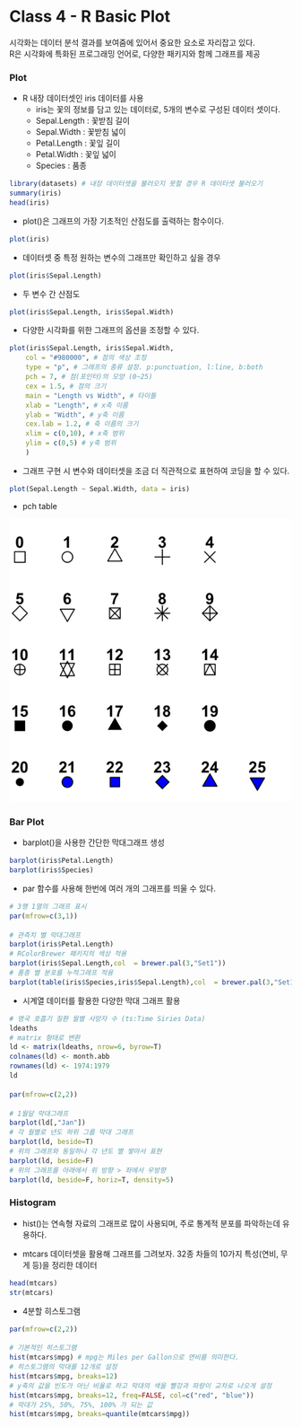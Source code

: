 # Class 4 - R Basic Plot

시각화는 데이터 분석 결과를 보여줌에 있어서 중요한 요소로 자리잡고 있다.  
R은 시각화에 특화된 프로그래밍 언어로, 다양한 패키지와 함께 그래프를 제공


### Plot

- R 내장 데이터셋인 iris 데이터를 사용
    - iris는 꽃의 정보를 담고 있는 데이터로, 5개의 변수로 구성된 데이터 셋이다.
    - Sepal.Length : 꽃받침 길이
    - Sepal.Width : 꽃받침 넓이
    - Petal.Length : 꽃잎 길이
    - Petal.Width : 꽃잎 넓이
    - Species : 품종

```r
library(datasets) # 내장 데이터셋을 불러오지 못할 경우 R 데이터셋 불러오기
summary(iris)
head(iris)
```

- plot()은 그래프의 가장 기초적인 산점도를 출력하는 함수이다.

```r
plot(iris)
```

- 데이터셋 중 특정 원하는 변수의 그래프만 확인하고 싶을 경우

```r
plot(iris$Sepal.Length)
```

- 두 변수 간 산점도

```r
plot(iris$Sepal.Length, iris$Sepal.Width)
```

- 다양한 시각화를 위한 그래프의 옵션을 조정할 수 있다.
```r
plot(iris$Sepal.Length, iris$Sepal.Width,
    col = "#980000", # 점의 색상 조정
    type = "p", # 그래프의 종류 설정. p:punctuation, l:line, b:both
    pch = 7, # 점(포인터)의 모양 (0~25)
    cex = 1.5, # 점의 크기
    main = "Length vs Width", # 타이틀
    xlab = "Length", # x축 이름
    ylab = "Width", # y축 이름
    cex.lab = 1.2, # 축 이름의 크기
    xlim = c(0,10), # x축 범위
    ylim = c(0,5) # y축 범위
    )
```

- 그래프 구현 시 변수와 데이터셋을 조금 더 직관적으로 표현하여 코딩을 할 수 있다.

```r
plot(Sepal.Length ~ Sepal.Width, data = iris)
```

- pch table

![jpg](../img/r_plot_pointer.png)


### Bar Plot

- barplot()을 사용한 간단한 막대그래프 생성

```r
barplot(iris$Petal.Length)
barplot(iris$Species)
```

- par 함수를 사용해 한번에 여러 개의 그래프를 띄울 수 있다.

```r
# 3행 1열의 그래프 표시
par(mfrow=c(3,1))

# 관측치 별 막대그래프
barplot(iris$Petal.Length) 
# RColorBrewer 패키지의 색상 적용
barplot(iris$Sepal.Length,col  = brewer.pal(3,"Set1"))
# 품종 별 분포를 누적그래프 적용
barplot(table(iris$Species,iris$Sepal.Length),col  = brewer.pal(3,"Set1"))
```

- 시계열 데이터를 활용한 다양한 막대 그래프 활용

```r
# 영국 호흡기 질환 월별 사망자 수 (ts:Time Siries Data)
ldeaths
# matrix 형태로 변환
ld <- matrix(ldeaths, nrow=6, byrow=T) 
colnames(ld) <- month.abb
rownames(ld) <- 1974:1979
ld

par(mfrow=c(2,2))

# 1월달 막대그래프
barplot(ld[,"Jan"]) 
# 각 월별로 년도 하위 그룹 막대 그래프
barplot(ld, beside=T)
# 위의 그래프와 동일하나 각 년도 별 쌓아서 표현
barplot(ld, beside=F)
# 위의 그래프를 아래에서 위 방향 > 좌에서 우방향
barplot(ld, beside=F, horiz=T, density=5)
```

### Histogram

- hist()는 연속형 자료의 그래프로 많이 사용되며, 주로 통계적 분포를 파악하는데 유용하다.

- mtcars 데이터셋을 활용해 그래프를 그려보자. 32종 차들의 10가지 특성(연비, 무게 등)을 정리한 데이터

```r
head(mtcars)
str(mtcars)
```

- 4분할 히스토그램

```r
par(mfrow=c(2,2))

# 기본적인 히스토그램
hist(mtcars$mpg) # mpg는 Miles per Gallon으로 연비를 의미한다.
# 히스토그램의 막대를 12개로 설정
hist(mtcars$mpg, breaks=12)
# y축의 값을 빈도가 아닌 비율로 하고 막대의 색을 빨강과 파랑이 교차로 나오게 설정
hist(mtcars$mpg, breaks=12, freq=FALSE, col=c("red", "blue"))
# 막대가 25%, 50%, 75%, 100% 가 되는 값
hist(mtcars$mpg, breaks=quantile(mtcars$mpg))
```
